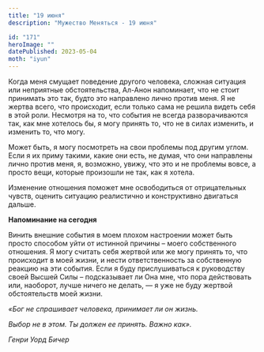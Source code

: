 ```yaml
---
title: "19 июня"
description: "Мужество Меняться - 19 июня"

id: "171"
heroImage: ""
datePublished: 2023-05-04
moth: "iyun"
---
```


Когда меня смущает поведение другого человека, сложная ситуация или неприятные
обстоятельства, Ал-Анон напоминает, что не стоит принимать это так, будто это
направлено лично против меня. Я не жертва всего, что происходит, если только
сама не решила видеть себя в этой роли. Несмотря на то, что события не всегда
разворачиваются так, как мне хотелось бы, я могу принять то, что не в силах
изменить, и изменить то, что могу.

Может быть, я могу посмотреть на свои проблемы под другим углом. Если я их
приму такими, какие они есть, не думая, что они направлены лично против меня,
я, возможно, увижу, что это и не проблемы вовсе, а просто вещи, которые
произошли не так, как я хотела.

Изменение отношения поможет мне освободиться от отрицательных чувств, оценить
ситуацию реалистично и конструктивно двигаться дальше.

**Напоминание на сегодня**

Винить внешние события в моем плохом настроении может быть просто способом
уйти от истинной причины – моего собственного отношения. Я могу считать себя
жертвой или же могу принять то, что происходит в моей жизни, и нести
ответственность за собственную реакцию на эти события. Если я буду
прислушиваться к руководству своей Высшей Силы – подсказывает ли Она мне, что
пора действовать или, наоборот, лучше ничего не делать, — я уже не буду
жертвой обстоятельств моей жизни.

_«Бог не спрашивает человека, принимает ли он жизнь._

_Выбор не в этом. Ты должен ее принять. Важно как»._

_Генри Уорд Бичер_
